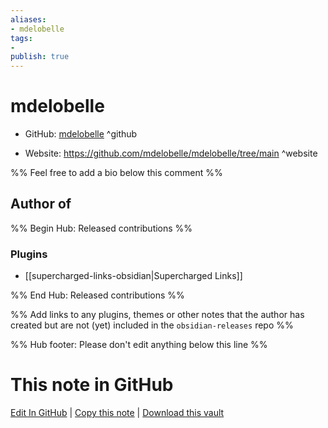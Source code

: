 ```yaml
---
aliases:
- mdelobelle
tags:
- 
publish: true
---
```


# mdelobelle

- GitHub: [mdelobelle](https://github.com/mdelobelle/) ^github
<!-- - Discord: `@` ^discord-->
- Website: <https://github.com/mdelobelle/mdelobelle/tree/main> ^website
<!-- - [[Publish sites|Publish site]]: ^publish-->

%% Feel free to add a bio below this comment %%


## Author of

%% Begin Hub: Released contributions %%
### Plugins
- [[supercharged-links-obsidian|Supercharged Links]]

%% End Hub: Released contributions %%

%% Add links to any plugins, themes or other notes that the author has created but are not (yet) included in the `obsidian-releases` repo %%

<!--
### Unlisted plugins

- 
-->

<!--
### Others

- 
-->

<!--
## Sponsor this author

- [[GitHub sponsors]]: [Sponsor @mdelobelle on GitHub Sponsors](https://github.com/sponsors/mdelobelle) ^github-sponsor
- [[Buy me a coffee]]: ^buy-me-a-coffee
- [[PayPal]]: ^paypal
- [[Patreon]]: ^patreon

-->

<!--
## Follow this author

- [[YouTube Channels|On YouTube]]: ^youtube
- Twitter: ^twitter
- ...
-->

%% Hub footer: Please don't edit anything below this line %%

# This note in GitHub

<span class="git-footer">[Edit In GitHub](https://github.dev/obsidian-community/obsidian-hub/blob/main/01%20-%20Community/People/mdelobelle.md "git-hub-edit-note") | [Copy this note](https://raw.githubusercontent.com/obsidian-community/obsidian-hub/main/01%20-%20Community/People/mdelobelle.md "git-hub-copy-note") | [Download this vault](https://github.com/obsidian-community/obsidian-hub/archive/refs/heads/main.zip "git-hub-download-vault") </span>
